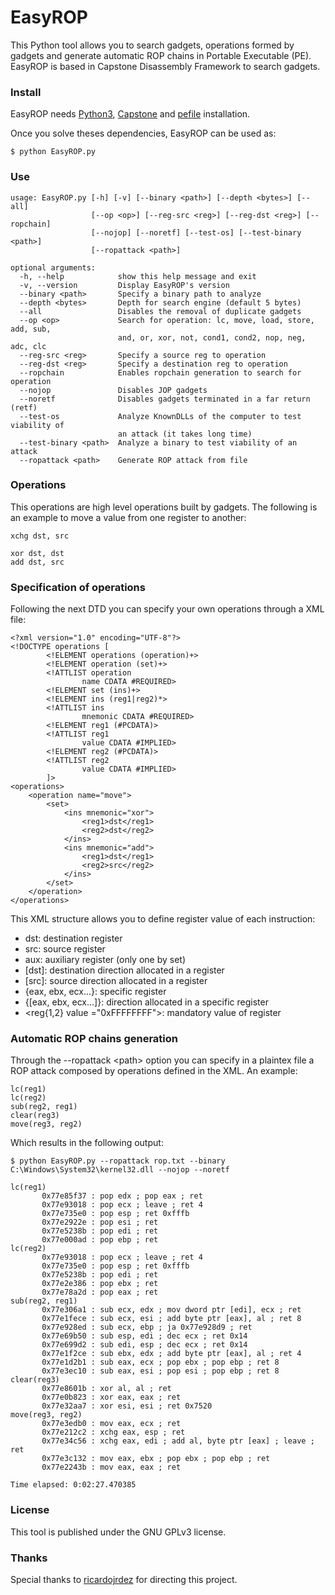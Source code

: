 # EasyROP
This Python tool allows you to search gadgets, operations formed by gadgets and generate automatic ROP chains in Portable Executable (PE). EasyROP is based in Capstone Disassembly Framework to search gadgets.

### Install
EasyROP needs [Python3](https://www.python.org/downloads/), [Capstone](http://www.capstone-engine.org/download.html) and [pefile](https://pypi.python.org/pypi/pefile/) installation.

Once you solve theses dependencies, EasyROP can be used as:
```
$ python EasyROP.py
```

### Use
```
usage: EasyROP.py [-h] [-v] [--binary <path>] [--depth <bytes>] [--all]
                  [--op <op>] [--reg-src <reg>] [--reg-dst <reg>] [--ropchain]
                  [--nojop] [--noretf] [--test-os] [--test-binary <path>]
                  [--ropattack <path>]

optional arguments:
  -h, --help            show this help message and exit
  -v, --version         Display EasyROP's version
  --binary <path>       Specify a binary path to analyze
  --depth <bytes>       Depth for search engine (default 5 bytes)
  --all                 Disables the removal of duplicate gadgets
  --op <op>             Search for operation: lc, move, load, store, add, sub,
                        and, or, xor, not, cond1, cond2, nop, neg, adc, clc
  --reg-src <reg>       Specify a source reg to operation
  --reg-dst <reg>       Specify a destination reg to operation
  --ropchain            Enables ropchain generation to search for operation
  --nojop               Disables JOP gadgets
  --noretf              Disables gadgets terminated in a far return (retf)
  --test-os             Analyze KnownDLLs of the computer to test viability of
                        an attack (it takes long time)
  --test-binary <path>  Analyze a binary to test viability of an attack
  --ropattack <path>    Generate ROP attack from file
```

### Operations
This operations are high level operations built by gadgets. The following is an example to move a value from one register to another:
```
xchg dst, src
```
```
xor dst, dst
add dst, src
```

### Specification of operations
Following the next DTD you can specify your own operations through a XML file:
```
<?xml version="1.0" encoding="UTF-8"?>
<!DOCTYPE operations [
        <!ELEMENT operations (operation)+>
        <!ELEMENT operation (set)+>
        <!ATTLIST operation
                name CDATA #REQUIRED>
        <!ELEMENT set (ins)+>
        <!ELEMENT ins (reg1|reg2)*>
        <!ATTLIST ins
                mnemonic CDATA #REQUIRED>
        <!ELEMENT reg1 (#PCDATA)>
        <!ATTLIST reg1
                value CDATA #IMPLIED>
        <!ELEMENT reg2 (#PCDATA)>
        <!ATTLIST reg2
                value CDATA #IMPLIED>
        ]>
<operations>
    <operation name="move">
        <set>
            <ins mnemonic="xor">
                <reg1>dst</reg1>
                <reg2>dst</reg2>
            </ins>
            <ins mnemonic="add">
                <reg1>dst</reg1>
                <reg2>src</reg2>
            </ins>
        </set>
    </operation>
</operations>
```
This XML structure allows you to define register value of each instruction:

* dst: destination register
* src: source register
* aux: auxiliary register (only one by set)
* [dst]: destination direction allocated in a register
* [src]: source direction allocated in a register
* {eax, ebx, ecx...}: specific register
* {[eax, ebx, ecx...]}: direction allocated in a specific register
* &lt;reg{1,2} value ="0xFFFFFFFF">: mandatory value of register

### Automatic ROP chains generation
Through the --ropattack &lt;path> option you can specify in a plaintex file a ROP attack composed by operations defined in the XML. An example:
```
lc(reg1)
lc(reg2)
sub(reg2, reg1)
clear(reg3)
move(reg3, reg2)
```

Which results in the following output:
 ```
$ python EasyROP.py --ropattack rop.txt --binary C:\Windows\System32\kernel32.dll --nojop --noretf

lc(reg1)
        0x77e85f37 : pop edx ; pop eax ; ret
        0x77e93018 : pop ecx ; leave ; ret 4
        0x77e735e0 : pop esp ; ret 0xfffb
        0x77e2922e : pop esi ; ret
        0x77e5238b : pop edi ; ret
        0x77e000ad : pop ebp ; ret
lc(reg2)
        0x77e93018 : pop ecx ; leave ; ret 4
        0x77e735e0 : pop esp ; ret 0xfffb
        0x77e5238b : pop edi ; ret
        0x77e2e386 : pop ebx ; ret
        0x77e78a2d : pop eax ; ret
sub(reg2, reg1)
        0x77e306a1 : sub ecx, edx ; mov dword ptr [edi], ecx ; ret
        0x77e1fece : sub ecx, esi ; add byte ptr [eax], al ; ret 8
        0x77e928ed : sub ecx, ebp ; ja 0x77e928d9 ; ret
        0x77e69b50 : sub esp, edi ; dec ecx ; ret 0x14
        0x77e699d2 : sub edi, esp ; dec ecx ; ret 0x14
        0x77e1f2ce : sub ebx, edx ; add byte ptr [eax], al ; ret 4
        0x77e1d2b1 : sub eax, ecx ; pop ebx ; pop ebp ; ret 8
        0x77e3ec10 : sub eax, esi ; pop esi ; pop ebp ; ret 8
clear(reg3)
        0x77e8601b : xor al, al ; ret
        0x77e0b823 : xor eax, eax ; ret
        0x77e32aa7 : xor esi, esi ; ret 0x7520
move(reg3, reg2)
        0x77e3edb0 : mov eax, ecx ; ret
        0x77e212c2 : xchg eax, esp ; ret
        0x77e34c56 : xchg eax, edi ; add al, byte ptr [eax] ; leave ; ret
        0x77e3c132 : mov eax, ebx ; pop ebx ; pop ebp ; ret
        0x77e2243b : mov eax, eax ; ret

Time elapsed: 0:02:27.470385
 ```

### License
This tool is published under the GNU GPLv3 license.

### Thanks
Special thanks to [ricardojrdez](https://github.com/ricardojrdez) for directing this project.
